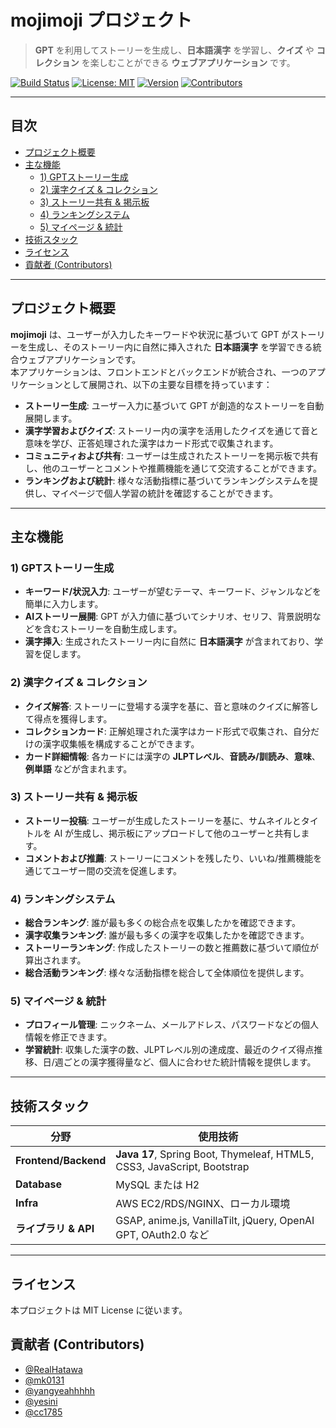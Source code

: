 # mojimoji プロジェクト

> **GPT** を利用してストーリーを生成し、**日本語漢字** を学習し、**クイズ** や **コレクション** を楽しむことができる **ウェブアプリケーション** です。

[![Build Status](https://img.shields.io/badge/build-passing-brightgreen)](#)
[![License: MIT](https://img.shields.io/badge/License-MIT-yellow.svg)](LICENSE)
[![Version](https://img.shields.io/badge/version-1.0.0-blue)](#)
[![Contributors](https://img.shields.io/github/contributors/SCITSanKumi/mojimoji)](#)

---

## 目次

- [プロジェクト概要](#プロジェクト概要)
- [主な機能](#主な機能)
  - [1) GPTストーリー生成](#1-gptストーリー生成)
  - [2) 漢字クイズ & コレクション](#2-漢字クイズ--コレクション)
  - [3) ストーリー共有 & 掲示板](#3-ストーリー共有--掲示板)
  - [4) ランキングシステム](#4-ランキングシステム)
  - [5) マイページ & 統計](#5-マイページ--統計)
- [技術スタック](#技術スタック)
- [ライセンス](#ライセンス)
- [貢献者 (Contributors)](#貢献者-contributors)

---

## プロジェクト概要

**mojimoji** は、ユーザーが入力したキーワードや状況に基づいて GPT がストーリーを生成し、そのストーリー内に自然に挿入された **日本語漢字** を学習できる統合ウェブアプリケーションです。  
本アプリケーションは、フロントエンドとバックエンドが統合され、一つのアプリケーションとして展開され、以下の主要な目標を持っています：

- **ストーリー生成**: ユーザー入力に基づいて GPT が創造的なストーリーを自動展開します。
- **漢字学習およびクイズ**: ストーリー内の漢字を活用したクイズを通じて音と意味を学び、正答処理された漢字はカード形式で収集されます。
- **コミュニティおよび共有**: ユーザーは生成されたストーリーを掲示板で共有し、他のユーザーとコメントや推薦機能を通じて交流することができます。
- **ランキングおよび統計**: 様々な活動指標に基づいてランキングシステムを提供し、マイページで個人学習の統計を確認することができます。

---

## 主な機能

### 1) GPTストーリー生成

- **キーワード/状況入力**: ユーザーが望むテーマ、キーワード、ジャンルなどを簡単に入力します。
- **AIストーリー展開**: GPT が入力値に基づいてシナリオ、セリフ、背景説明などを含むストーリーを自動生成します。
- **漢字挿入**: 生成されたストーリー内に自然に **日本語漢字** が含まれており、学習を促します。

### 2) 漢字クイズ & コレクション

- **クイズ解答**: ストーリーに登場する漢字を基に、音と意味のクイズに解答して得点を獲得します。
- **コレクションカード**: 正解処理された漢字はカード形式で収集され、自分だけの漢字収集帳を構成することができます。
- **カード詳細情報**: 各カードには漢字の **JLPTレベル**、**音読み/訓読み**、**意味**、**例単語** などが含まれます。

### 3) ストーリー共有 & 掲示板

- **ストーリー投稿**: ユーザーが生成したストーリーを基に、サムネイルとタイトルを AI が生成し、掲示板にアップロードして他のユーザーと共有します。
- **コメントおよび推薦**: ストーリーにコメントを残したり、いいね/推薦機能を通じてユーザー間の交流を促進します。

### 4) ランキングシステム

- **総合ランキング**: 誰が最も多くの総合点を収集したかを確認できます。
- **漢字収集ランキング**: 誰が最も多くの漢字を収集したかを確認できます。
- **ストーリーランキング**: 作成したストーリーの数と推薦数に基づいて順位が算出されます。
- **総合活動ランキング**: 様々な活動指標を総合して全体順位を提供します。

### 5) マイページ & 統計

- **プロフィール管理**: ニックネーム、メールアドレス、パスワードなどの個人情報を修正できます。
- **学習統計**: 収集した漢字の数、JLPTレベル別の達成度、最近のクイズ得点推移、日/週ごとの漢字獲得量など、個人に合わせた統計情報を提供します。

---

## 技術スタック

| 分野                   | 使用技術                                             |
| ---------------------- | ------------------------------------------------------ |
| **Frontend/Backend**   | **Java 17**, Spring Boot, Thymeleaf, HTML5, CSS3, JavaScript, Bootstrap |
| **Database**           | MySQL または H2                                       |
| **Infra**              | AWS EC2/RDS/NGINX、ローカル環境                          |
| **ライブラリ & API**   | GSAP, anime.js, VanillaTilt, jQuery, OpenAI GPT, OAuth2.0 など      |

---

## ライセンス

本プロジェクトは MIT License に従います。

## 貢献者 (Contributors)

- [@RealHatawa](https://github.com/RealHatawa)
- [@mk0131](https://github.com/mk0131)
- [@yangyeahhhhh](https://github.com/yangyeahhhhh)
- [@yesini](https://github.com/yesini)
- [@cc1785](https://github.com/cc1785)
